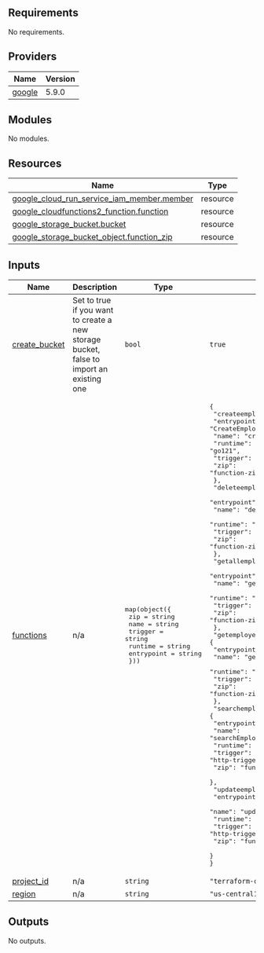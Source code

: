 ## Requirements

No requirements.

## Providers

| Name | Version |
|------|---------|
| <a name="provider_google"></a> [google](#provider\_google) | 5.9.0 |

## Modules

No modules.

## Resources

| Name | Type |
|------|------|
| [google_cloud_run_service_iam_member.member](https://registry.terraform.io/providers/hashicorp/google/latest/docs/resources/cloud_run_service_iam_member) | resource |
| [google_cloudfunctions2_function.function](https://registry.terraform.io/providers/hashicorp/google/latest/docs/resources/cloudfunctions2_function) | resource |
| [google_storage_bucket.bucket](https://registry.terraform.io/providers/hashicorp/google/latest/docs/resources/storage_bucket) | resource |
| [google_storage_bucket_object.function_zip](https://registry.terraform.io/providers/hashicorp/google/latest/docs/resources/storage_bucket_object) | resource |

## Inputs

| Name | Description | Type | Default | Required |
|------|-------------|------|---------|:--------:|
| <a name="input_create_bucket"></a> [create\_bucket](#input\_create\_bucket) | Set to true if you want to create a new storage bucket, false to import an existing one | `bool` | `true` | no |
| <a name="input_functions"></a> [functions](#input\_functions) | n/a | <pre>map(object({<br>    zip        = string<br>    name       = string<br>    trigger    = string<br>    runtime    = string<br>    entrypoint = string<br>  }))</pre> | <pre>{<br>  "createemployee": {<br>    "entrypoint": "CreateEmployee",<br>    "name": "createEmployee",<br>    "runtime": "go121",<br>    "trigger": "http-trigger",<br>    "zip": "function-zips/create-employee.zip"<br>  },<br>  "deleteemployee": {<br>    "entrypoint": "DeleteEmployee",<br>    "name": "deleteEmployee",<br>    "runtime": "go121",<br>    "trigger": "http-trigger",<br>    "zip": "function-zips/delete-employee.zip"<br>  },<br>  "getallemployees": {<br>    "entrypoint": "GetAllEmployees",<br>    "name": "getAllEmployees",<br>    "runtime": "go121",<br>    "trigger": "http-trigger",<br>    "zip": "function-zips/get-all-employees.zip"<br>  },<br>  "getemployeebyid": {<br>    "entrypoint": "GetEmployee",<br>    "name": "getEmployeeById",<br>    "runtime": "go121",<br>    "trigger": "http-trigger",<br>    "zip": "function-zips/get-employee-by-id.zip"<br>  },<br>  "searchemployees": {<br>    "entrypoint": "SearchEmployees",<br>    "name": "searchEmployees",<br>    "runtime": "go121",<br>    "trigger": "http-trigger",<br>    "zip": "function-zips/search-employee.zip"<br>  },<br>  "updateemployee": {<br>    "entrypoint": "UpdateEmployee",<br>    "name": "updateEmployee",<br>    "runtime": "go121",<br>    "trigger": "http-trigger",<br>    "zip": "function-zips/update-employee.zip"<br>  }<br>}</pre> | no |
| <a name="input_project_id"></a> [project\_id](#input\_project\_id) | n/a | `string` | `"terraform-cloud-functions-ems"` | no |
| <a name="input_region"></a> [region](#input\_region) | n/a | `string` | `"us-central1"` | no |

## Outputs

No outputs.
